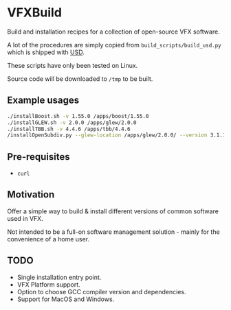 # VFXBuild

Build and installation recipes for a collection of open-source VFX software.  

A lot of the procedures are simply copied from `build_scripts/build_usd.py` which is shipped with [USD](https://github.com/PixarAnimationStudios).

These scripts have only been tested on Linux.

Source code will be downloaded to `/tmp` to be built.

## Example usages

```bash
./installBoost.sh -v 1.55.0 /apps/boost/1.55.0
./installGLEW.sh -v 2.0.0 /apps/glew/2.0.0
./installTBB.sh -v 4.4.6 /apps/tbb/4.4.6
/installOpenSubdiv.py --glew-location /apps/glew/2.0.0/ --version 3.1.1 /apps/opensubdiv/3.1.1
```

## Pre-requisites

- `curl`


## Motivation

Offer a simple way to build & install different versions of common software used in VFX.  

Not intended to be a full-on software management solution - mainly for the convenience of a home user.


## TODO

- Single installation entry point.
- VFX Platform support.
- Option to choose GCC compiler version and dependencies.
- Support for MacOS and Windows.
